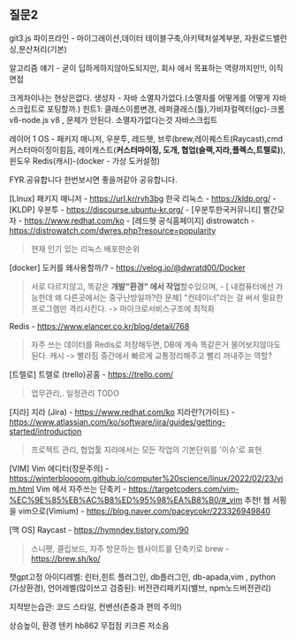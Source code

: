 
## 질문2
git3.js
파이프라인 - 마이그래이션,데이터
테이블구축,아키텍처설계부분, 자원로드밸런싱,분산처리(기본)

알고리즘 얘기 - 굳이 딥하게하지않아도되지만, 회사 에서 목표하는 역량까지만!!,
이직 면접

크게차이나는 현상은없다.
	생성자 - 자바 소멸자가없다.(소멸자를 어떻게를 어떻게 자바스크립트로 포팅할까.)
	힌트1: 클래스이름변경, 레퍼클래스(틀),가비자컬렉터(gc)-크롬v8-node.js v8 ,
	문제가 안된다.
	소멸자가없다는것
	자바스크립트

레이어 1 
OS - 패키지 매니저, 우분투, 레드헷, 브루(brew,레이퀘스트(Raycast),cmd 커스터마이징이힘듬, 레이캐스트(**커스터마이징, 도개, 협업(슬랙,지라,플렉스,트렐로)**), 윈도우
Redis(캐시)-(docker - 가상 도커설정)

FYR.공유합니다 
한번보시면 좋을꺼같아 공유합니다.

\[LInux]
패키지 매니저 - https://url.kr/rvh3bg
한국 리눅스 - https://kldp.org/ - \[KLDP]
우분투 - https://discourse.ubuntu-kr.org/ -  \[우분투한국커뮤니티]
빨간모자 - https://www.redhat.com/ko - \[레드헷 공식홈페이지]
distrowatch - https://distrowatch.com/dwres.php?resource=popularity
> 현재 인기 있는 리눅스 배포판순위 

\[docker]
도커를 왜사용할까/? - https://velog.io/@dwratd00/Docker
 > 서로 다르지않고, 똑같은 **개발"환경" 에서 작업**할수있으며, - \[ 내컴퓨터에선 가능한데 왜 다른곳에서는 중구난방일까?란 문제]
 > "컨테이너"라는 걸 써서 필요한 프로그램만 격리시킨다. -> 마이크로서비스구조에 최적화
 
 Redis - https://www.elancer.co.kr/blog/detail/768
 > 자주 쓰는 데이터를 Redis로 저장해두면, DB에 계속 똑같은거 물어보지않아도된다.
 > 캐시 -> 빨라짐
 > 중간에서 빠르게 교통정리해주고 빨리 꺼내주는 역할?
 
\[트렐로]
트렐로 (trello)공홈 - https://trello.com/
> 업무관리,. 일정관리
> TODO

\[지라]
지라 (Jira) - https://www.redhat.com/ko
지라란?(가이드) - https://www.atlassian.com/ko/software/jira/guides/getting-started/introduction
> 프로젝트 관리, 협업툴 
> 지라에서는 모든 작업의 기본단위를 '이슈'로 표현

\[VIM]
Vim 에디터(장문주의) -  https://winterbloooom.github.io/computer%20science/linux/2022/02/23/vim.html
Vim 에서 자주쓰는 단축키 - https://targetcoders.com/vim-%EC%9E%85%EB%AC%B8%ED%95%98%EA%B8%B0/#_vim
추천! 웹 서핑을 vim으로(Vimium) - https://blog.naver.com/paceycokr/223326949840

\[맥 OS] 
Raycast - https://hymndev.tistory.com/90
> 스니펫, 클립보드, 자주 방문하는 웹사이트를 단축키로 
brew - https://brew.sh/ko/


챗gpt고정
아이디레벨: 린터,힌트 플러그인, db플러그인, db-apada,vim , python (가상환경),
언어레벨(많이쓰고 검증된): 버전관리패키지(밸브, npm노드버전관리)

지적받는습관: 코드 스타일, 컨밴션(존중과 편의 주의!) 

상승높이, 환경
텐키 hb862 무접점 키크론 저소음